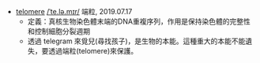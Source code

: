 - [telomere](https://tw.dictionary.search.yahoo.com/search?p=telomere) 
  [/ˈte.lə.mɪr/](https://dictionary.cambridge.org/zht/%E8%A9%9E%E5%85%B8/%E8%8B%B1%E8%AA%9E/telomere) 端粒, 2019.07.17
  - 定義：真核生物染色體末端的DNA重複序列，作用是保持染色體的完整性和控制細胞分裂週期
  - 透過 telegram 來覓兒(尋找孩子)，是生物的本能。這種重大的本能不能遺失，要透過端粒(telomere)來保護。
